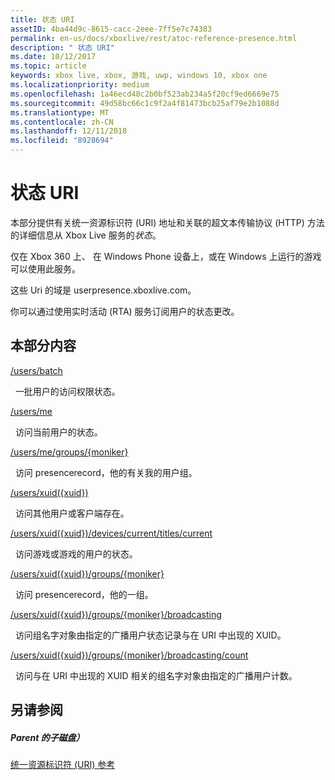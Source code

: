 ```yaml
---
title: 状态 URI
assetID: 4ba44d9c-8615-cacc-2eee-7ff5e7c74383
permalink: en-us/docs/xboxlive/rest/atoc-reference-presence.html
description: " 状态 URI"
ms.date: 10/12/2017
ms.topic: article
keywords: xbox live, xbox, 游戏, uwp, windows 10, xbox one
ms.localizationpriority: medium
ms.openlocfilehash: 1a46ecd48c2b0bf523ab234a5f20cf9ed6669e75
ms.sourcegitcommit: 49d58bc66c1c9f2a4f81473bcb25af79e2b1088d
ms.translationtype: MT
ms.contentlocale: zh-CN
ms.lasthandoff: 12/11/2018
ms.locfileid: "8928694"
---
```

# <a name="presence-uris"></a>状态 URI
 
本部分提供有关统一资源标识符 (URI) 地址和关联的超文本传输协议 (HTTP) 方法的详细信息从 Xbox Live 服务的*状态*。
 
仅在 Xbox 360 上、 在 Windows Phone 设备上，或在 Windows 上运行的游戏可以使用此服务。
 
这些 Uri 的域是 userpresence.xboxlive.com。
 
你可以通过使用实时活动 (RTA) 服务订阅用户的状态更改。
 
<a id="ID4ERB"></a>

 
## <a name="in-this-section"></a>本部分内容

[/users/batch](uri-usersbatch.md)

&nbsp;&nbsp;一批用户的访问权限状态。

[/users/me](uri-usersme.md)

&nbsp;&nbsp;访问当前用户的状态。

[/users/me/groups/{moniker}](uri-usersmegroupsmoniker.md)

&nbsp;&nbsp;访问 presencerecord，他的有关我的用户组。

[/users/xuid({xuid})](uri-usersxuid.md)

&nbsp;&nbsp;访问其他用户或客户端存在。

[/users/xuid({xuid})/devices/current/titles/current](uri-usersxuiddevicescurrenttitlescurrent.md)

&nbsp;&nbsp;访问游戏或游戏的用户的状态。

[/users/xuid({xuid})/groups/{moniker}](uri-usersxuidgroupsmoniker.md)

&nbsp;&nbsp;访问 presencerecord，他的一组。

[/users/xuid({xuid})/groups/{moniker}/broadcasting](uri-usersxuidgroupsmonikerbroadcasting.md)

&nbsp;&nbsp;访问组名字对象由指定的广播用户状态记录与在 URI 中出现的 XUID。

[/users/xuid({xuid})/groups/{moniker}/broadcasting/count](uri-usersxuidgroupsmonikerbroadcastingcount.md)

&nbsp;&nbsp;访问与在 URI 中出现的 XUID 相关的组名字对象由指定的广播用户计数。
 
<a id="ID4EMC"></a>

 
## <a name="see-also"></a>另请参阅
 
<a id="ID4EOC"></a>

 
##### <a name="parent"></a>Parent 的子磁盘） 

[统一资源标识符 (URI) 参考](../atoc-xboxlivews-reference-uris.md)

   